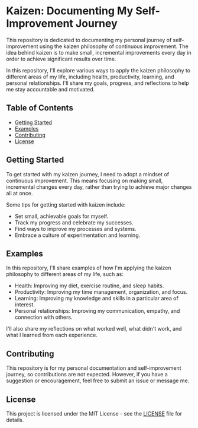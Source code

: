 # Kaizen: Documenting My Self-Improvement Journey

This repository is dedicated to documenting my personal journey of self-improvement using the kaizen philosophy of continuous improvement. The idea behind kaizen is to make small, incremental improvements every day in order to achieve significant results over time.

In this repository, I'll explore various ways to apply the kaizen philosophy to different areas of my life, including health, productivity, learning, and personal relationships. I'll share my goals, progress, and reflections to help me stay accountable and motivated.

## Table of Contents

- [Getting Started](#getting-started)
- [Examples](#examples)
- [Contributing](#contributing)
- [License](#license)

## Getting Started

To get started with my kaizen journey, I need to adopt a mindset of continuous improvement. This means focusing on making small, incremental changes every day, rather than trying to achieve major changes all at once.

Some tips for getting started with kaizen include:

- Set small, achievable goals for myself.
- Track my progress and celebrate my successes.
- Find ways to improve my processes and systems.
- Embrace a culture of experimentation and learning.

## Examples

In this repository, I'll share examples of how I'm applying the kaizen philosophy to different areas of my life, such as:

- Health: Improving my diet, exercise routine, and sleep habits.
- Productivity: Improving my time management, organization, and focus.
- Learning: Improving my knowledge and skills in a particular area of interest.
- Personal relationships: Improving my communication, empathy, and connection with others.

I'll also share my reflections on what worked well, what didn't work, and what I learned from each experience.

## Contributing

This repository is for my personal documentation and self-improvement journey, so contributions are not expected. However, if you have a suggestion or encouragement, feel free to submit an issue or message me.

## License

This project is licensed under the MIT License - see the [LICENSE](LICENSE) file for details.